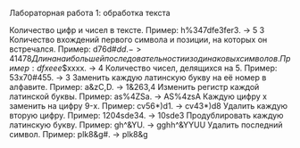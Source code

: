 Лабораторная работа 1: обработка текста		

Количество цифр и чисел в тексте. Пример: h%347dfe3fer3. -> 5 3
Количество вхождений первого символа и позиции, на которых он встречался. Пример: d76d#$dd. -> 4 1 4 7 8
Длина наибольшей последовательности из одинаковых символов. Пример: dfxeee$$xxxx. -> 4
Количество чисел, делящихся на 5. Пример: 53x70#455. -> 3
Заменить каждую латинскую букву на её номер в алфавите. Пример: a&zC,D. -> 1&263,4
Изменить регистр каждой латинской буквы. Пример: as%4ZSa. -> AS%4zsA
Каждую цифру x заменить на цифру 9-x. Пример: cv56*)d1. -> cv43*)d8
Удалить каждую вторую цифру. Пример: 1204sde34. -> 10sde3
Продублировать каждую латинскую букву. Пример: gh^&YU. -> gghh^&YYUU
Удалить последний символ. Пример: plk8&g#. -> plk8&g